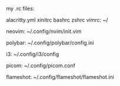 my .rc files:

alacritty.yml
xinitrc
bashrc
zshrc
vimrc:
	~/

neovim:
	~/.config/nvim/init.vim

polybar:
	~/.config/polybar/config.ini

i3:
	~/.config/i3/config

picom:
	~/.config/picom.conf

flameshot:
	~/.config/flameshot/flameshot.ini
